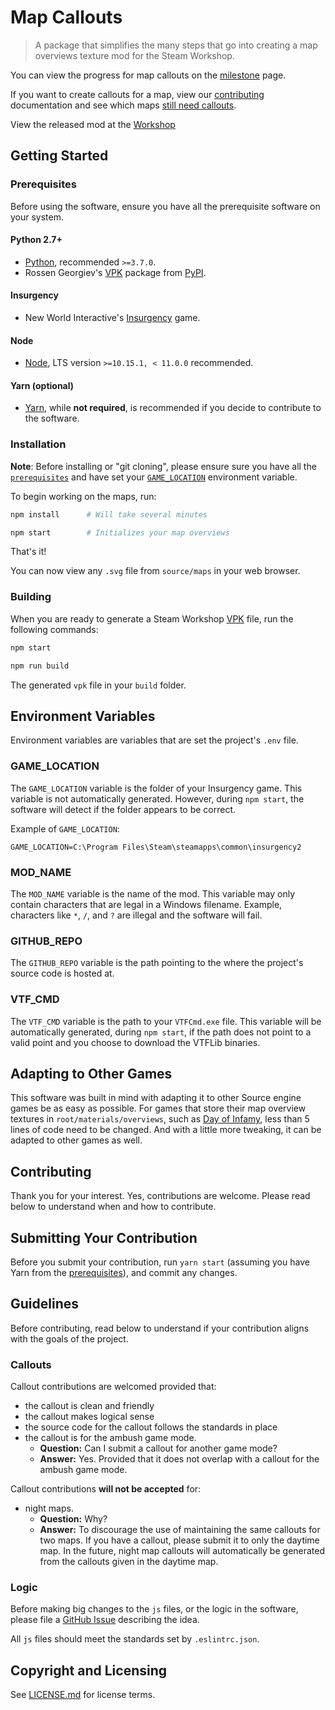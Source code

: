 # Map Callouts

> A package that simplifies the many steps that go into creating a map overviews
> texture mod for the Steam Workshop.

You can view the progress for map callouts on the
[milestone](https://github.com/MaximDevoir/insurgency-map-callouts/milestone/1)
page.

If you want to create callouts for a map, view our [contributing](#contributing)
documentation and see which maps [still need
callouts](https://github.com/MaximDevoir/insurgency-map-callouts/issues?q=is%3Aopen+is%3Aissue+label%3Acallouts).

View the released mod at the
[Workshop](https://steamcommunity.com/sharedfiles/filedetails/?id=1690177643)

## Getting Started

### Prerequisites

Before using the software, ensure you have all the prerequisite software on your
system.

#### Python 2.7+

* [Python](https://www.python.org/downloads/), recommended `>=3.7.0`.
* Rossen Georgiev's [VPK](https://pypi.org/project/vpk/) package from
  [PyPI](https://pypi.org/).

#### Insurgency

* New World Interactive's
  [Insurgency](https://store.steampowered.com/app/222880/Insurgency/) game.

#### Node

* [Node](https://nodejs.org/en/download/), LTS version `>=10.15.1, < 11.0.0`
  recommended.

#### Yarn (optional)

* [Yarn](https://yarnpkg.com/lang/en/docs/install/), while **not required**, is
  recommended if you decide to contribute to the software.

### Installation

**Note**: Before installing or "git cloning", please ensure sure you have all
the [`prerequisites`](#prerequisites) and have set your
[`GAME_LOCATION`](#game_location) environment variable.

To begin working on the maps, run:

```bash
npm install      # Will take several minutes

npm start        # Initializes your map overviews
```

That's it!

You can now view any `.svg` file from `source/maps` in your web browser.

### Building

When you are ready to generate a Steam Workshop
[VPK](https://developer.valvesoftware.com/wiki/VPK) file, run the following
commands:

```bash
npm start

npm run build
```

The generated `vpk` file in your `build` folder.

## Environment Variables

Environment variables are variables that are set the project's `.env` file.

### GAME_LOCATION

The `GAME_LOCATION` variable is the folder of your Insurgency game. This
variable is not automatically generated. However, during `npm start`, the
software will detect if the folder appears to be correct.

Example of `GAME_LOCATION`:

```env
GAME_LOCATION=C:\Program Files\Steam\steamapps\common\insurgency2
```

### MOD_NAME

The `MOD_NAME` variable is the name of the mod. This variable may only contain
characters that are legal in a Windows filename. Example, characters like `*`,
`/`, and `?` are illegal and the software will fail.

### GITHUB_REPO

The `GITHUB_REPO` variable is the path pointing to the where the project's
source code is hosted at.

### VTF_CMD

The `VTF_CMD` variable is the path to your `VTFCmd.exe` file. This variable will
be automatically generated, during `npm start`, if the path does not point to a
valid point and you choose to download the VTFLib binaries.

## Adapting to Other Games

This software was built in mind with adapting it to other Source engine games be
as easy as possible. For games that store their map overview textures in
`root/materials/overviews`, such as [Day of
Infamy](https://store.steampowered.com/app/447820/Day_of_Infamy/), less than 5
lines of code need to be changed. And with a little more tweaking, it can be adapted
to other games as well.

## Contributing

Thank you for your interest. Yes, contributions are welcome. Please read below
to understand when and how to contribute.

## Submitting Your Contribution

Before you submit your contribution, run `yarn start` (assuming you have Yarn
from the [prerequisites](#prerequisites)), and commit any changes.

## Guidelines

Before contributing, read below to understand if your contribution aligns with
the goals of the project.

### Callouts

Callout contributions are welcomed provided that:

* the callout is clean and friendly
* the callout makes logical sense
* the source code for the callout follows the standards in place
* the callout is for the ambush game mode. 
  * **Question:** Can I submit a callout for another game mode? 
  * **Answer:** Yes. Provided that it does not overlap with a callout for the
    ambush game mode.

Callout contributions **will not be accepted** for:

* night maps.  
  * **Question:** Why?
  * **Answer:** To discourage the use of maintaining the same callouts for two
    maps. If you have a callout, please submit it to only the daytime map. In
    the future, night map callouts will automatically be generated from the
    callouts given in the daytime map.

### Logic

Before making big changes to the `js` files, or the logic in the software,
please file a [GitHub Issue](./issue) describing the idea.

All `js` files should meet the standards set by `.eslintrc.json`.

## Copyright and Licensing

See [LICENSE.md](LICENSE.md) for license terms.

